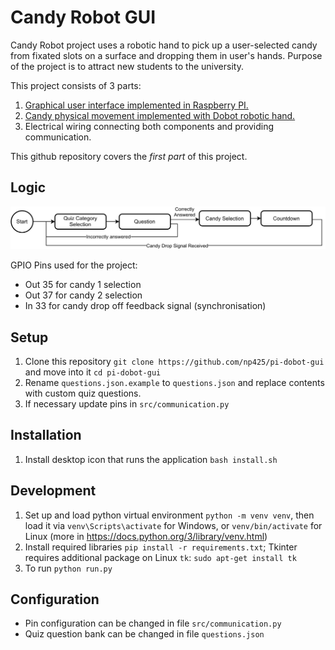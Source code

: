 # Candy Robot GUI

Candy Robot project uses a robotic hand to pick up a user-selected candy from fixated slots on a surface and dropping them in user's hands. Purpose of the project is to attract new students to the university. 

This project consists of 3 parts:
1. [Graphical user interface implemented in Raspberry PI.](https://github.com/np425/pi-dobot-gui)
2. [Candy physical movement implemented with Dobot robotic hand.](https://github.com/aidasgau/dobotmg400-candypicker)
3. Electrical wiring connecting both components and providing communication.

This github repository covers the _first part_ of this project.

## Logic
![Raspberry Flow Diagram](doc/Candy_Raspberry_Flow_Diagram.drawio.svg)

GPIO Pins used for the project:
- Out 35 for candy 1 selection
- Out 37 for candy 2 selection
- In 33 for candy drop off feedback signal (synchronisation)

## Setup 
1. Clone this repository `git clone https://github.com/np425/pi-dobot-gui` and move into it `cd pi-dobot-gui`
2. Rename `questions.json.example` to `questions.json` and replace contents with custom quiz questions.
3. If necessary update pins in `src/communication.py`

## Installation
1. Install desktop icon that runs the application `bash install.sh`

## Development
1. Set up and load python virtual environment `python -m venv venv`, then load it via `venv\Scripts\activate` for Windows, or `venv/bin/activate` for Linux (more in https://docs.python.org/3/library/venv.html)
2. Install required libraries `pip install -r requirements.txt`; Tkinter requires additional package on Linux `tk`: `sudo apt-get install tk`
3. To run `python run.py`

## Configuration
- Pin configuration can be changed in file `src/communication.py`
- Quiz question bank can be changed in file `questions.json`
